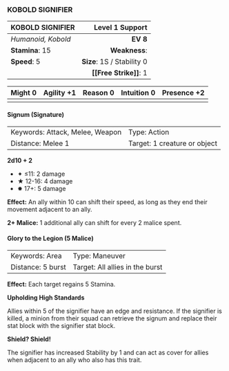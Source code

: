 ### KOBOLD SIGNIFIER

| KOBOLD SIGNIFIER   |        **Level 1 Support** |
| :----------------- | -------------------------: |
| *Humanoid, Kobold* |                   **EV 8** |
| **Stamina**: 15    |              **Weakness**: |
| **Speed**: 5       | **Size**: 1S / Stability 0 |
|                    |     **[[Free Strike]]**: 1 |

| **Might** 0 | **Agility** +1 | **Reason** 0 | **Intuition** 0 | **Presence** +2 |
| ----------- | -------------- | ------------ | --------------- | --------------- |
|             |                |              |                 |                 |

#### Signum (Signature)

|                                 |                              |
| :------------------------------ | :--------------------------- |
| Keywords: Attack, Melee, Weapon | Type: Action                 |
| Distance: Melee 1               | Target: 1 creature or object |

**2d10 + 2**

- ✦ ≤11: 2 damage
- ★ 12-16: 4 damage
- ✸ 17+: 5 damage

**Effect:** An ally within 10 can shift their speed, as long as they end their movement adjacent to an ally.

**2+ Malice:** 1 additional ally can shift for every 2 malice spent.

#### Glory to the Legion (5 Malice)

|                   |                                 |
| :---------------- | :------------------------------ |
| Keywords: Area    | Type: Maneuver                  |
| Distance: 5 burst | Target: All allies in the burst |

**Effect:** Each target regains 5 Stamina.

**Upholding High Standards**

Allies within 5 of the signifier have an edge and resistance. If the signifier is killed, a minion from their squad can retrieve the signum and replace their stat block with the signifier stat block.

**Shield? Shield!**

The signifier has increased Stability by 1 and can act as cover for allies when adjacent to an ally who also has this trait.
